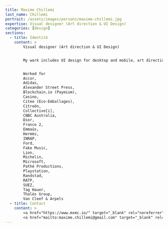 ```yaml
---
title: Maxime Chillemi
last_name: Chillemi
portrait: /assets/images/persons/maxime-chillemi.jpg
expertise: Visual designer (Art direction & UI Design)
categories: [design]
sections:
  - title: Identité
    content: >
        Visual designer (Art direction & UI Design)


        My work includes UI design for desktop and mobile, art direction, UX design, interaction design, interface animation, product design, illustrations and identity design for a variety of clients.


        Worked for
        Accor,
        Adidas,
        Alexander Street Press,
        Blockchain.io (Paymium),
        Casino,
        Citeo (Eco-Emballages),
        Citroën,
        Collective[i],
        CNBC Australia,
        Dior,
        France 2,
        Emmaüs,
        Hermès,
        INRAP,
        Ford,
        Fake Music,
        Lion,
        Michelin,
        Microsoft,
        Pathé Productions,
        Playstation,
        Randstad,
        RATP,
        SUEZ,
        Tag Hauer,
        Thalès Group,
        Van Cleef & Arpels
  - title: Contact
    content: >
        <a href="https://www.mxmc.io/" target="_blank" rel="noreferrer">Site</a> –
        <a href="mailto:maxime.chillemi@gmail.com" target="_blank" rel="noreferrer">Mail</a>
---
```


